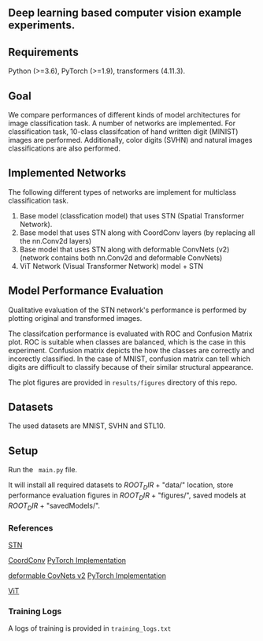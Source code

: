 ## Deep learning based computer vision example experiments. 

## Requirements
Python (>=3.6), PyTorch (>=1.9), transformers (4.11.3).

## Goal
We compare performances of different kinds of model architectures for image classification task. A number of networks are implemented. For classification task, 10-class classifcation of hand written digit (MINIST) images are performed. Additionally, color digits (SVHN) and natural images classifications are also performed. 

## Implemented Networks
The following different types of networks are implement for multiclass classification task. 
1. Base model (classfication model) that uses STN (Spatial Transformer Network).
2. Base model that uses STN along with CoordConv layers (by replacing all the nn.Conv2d layers)
3. Base model that uses STN along with deformable ConvNets (v2) (network contains both nn.Conv2d and deformable ConvNets)
4. ViT Network (Visual Transformer Network) model + STN 


## Model Performance Evaluation
Qualitative evaluation of the STN network's performance is performed by plotting original and transformed images. 

The classifcation performance is evaluated with ROC and Confusion Matrix plot. 
ROC is suitable when classes are balanced, which is the case in this experiment.
Confusion matrix depicts the how the classes are correctly and incorectly classified.
In the case of MNIST, confusion matrix can tell which digits are difficult to classify because of their similar structural appearance.

The plot figures are provided in ```results/figures``` directory of this repo.

## Datasets
The used datasets are MNIST, SVHN and STL10.

## Setup
Run the ``` main.py``` file. 

It will install all required datasets to $ROOT_DIR$ + "data/" location, store performance evaluation figures in $ROOT_DIR$ + "figures/", saved models at $ROOT_DIR$ + "savedModels/".


### References
[STN](https://arxiv.org/abs/1506.02025)

[CoordConv](https://arxiv.org/abs/1807.03247) [PyTorch Implementation](https://github.com/walsvid/CoordConv)

[deformable CovNets v2](https://arxiv.org/abs/1811.11168) [PyTorch Implementation](https://github.com/developer0hye/PyTorch-Deformable-Convolution-v2)

[ViT](https://arxiv.org/abs/2010.11929)

### Training Logs
A logs of training is provided in ```training_logs.txt```


